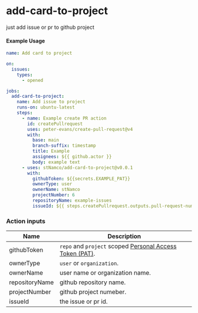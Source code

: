 # add-card-to-project
just add issue or pr to github project


#### Example Usage

```yaml
name: Add card to project

on:
  issues:
    types:
      - opened

jobs:
  add-card-to-project:
    name: Add issue to project
    runs-on: ubuntu-latest
    steps:
      - name: Example create PR action
        id: createPullrequest
        uses: peter-evans/create-pull-request@v4
        with:
          base: main
          branch-suffix: timestamp
          title: Example 
          assignees: ${{ github.actor }}
          body: example text
      - uses: stNamco/add-card-to-project@v0.0.1
        with:
          githubToken: ${{secrets.EXAMPLE_PAT}}
          ownerType: user
          ownerName: stNamco
          projectNumber: 6
          repositoryName: example-issues
          issueId: ${{ steps.createPullrequest.outputs.pull-request-number }}
```


### Action inputs

| Name | Description |
| --- | --- |
| githubToken | `repo` and `project` scoped [Personal Access Token (PAT)](https://docs.github.com/en/github/authenticating-to-github/creating-a-personal-access-token). |
| ownerType | `user` or `organization`. |
| ownerName | user name or organization name. |
| repositoryName | github repository name. |
| projectNumber | github project numeber. | 
| issueId | the issue or pr id. |
